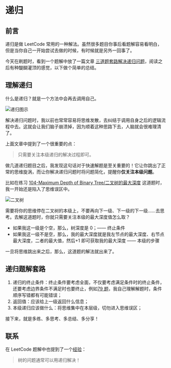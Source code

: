 # 递归

## 前言

递归是做 LeetCode 常用的一种解法。虽然很多题目你事后看题解容易看明白，但是当你自己一开始尝试去做的时候，有时候就是另外一回事了。

今天在刷题时，看到一个题解中放了一篇文章 [三道题套路解决递归问题](https://lyl0724.github.io/2020/01/25/1/)，阅读之后有种醍醐灌顶的感觉，以下做个简单的总结。

## 理解递归

什么是递归？就是一个方法中会再去调用自己。

![递归图示](https://gitee.com/michael_xiang/images/raw/master/uPic/04Ejq3.png)

解决递归问题时，我以前也常常容易将思维发散，去纠结于调用自身之后的逻辑流程中去。这就会让我们脑子崩溃掉，因为顺着这种思路下去，人脑就会很难理清了。

上面文章中提到了一个很重要的点：
> 只需要关注本级递归的解决过程即可。

做几道递归题目之后，我发现这句话对于快速解题是至关重要的！它让你跳出了正常的思维旋涡，而让你解决递归问题时将问题简化，提醒你**仅关注本级问题**。

比如在练习 [104-Maximum Depth of Binary Tree/二叉树的最大深度](https://leetcode-cn.com/problems/maximum-depth-of-binary-tree/) 这道题时，我一开始还是陷入了思维误区中。

![二叉树](https://gitee.com/michael_xiang/images/raw/master/uPic/krL7Hx.png)

需要将你的思维停在二叉树的本级上，不要再向下一级、下一级的下一级……去思考。去解这道题时，你就只需要关注本级的最大深度值怎么取？
- 如果我这一级是个空，那么，树深度是 0；—— 终止条件
- 如果我这一级不是空，那么，我的最大深度就是我左节点的最大深度、右节点最大深度，二者的最大值，然后+1 即可获取我的最大深度 —— 本级的步骤

一旦将思维跳出来之后，那么，这道题的解法就出来了。

## 递归题解套路

1. 递归的终止条件：终止条件要考虑全面，不仅要考虑满足条件时的终止条件，还要考虑边界条件不满足时也要终止，例如[79 题](../solutions/0079-Medium-WordSearch-单词搜索.md)，我自己理解解题时，条件顺序写错都有可能错误；
2. 返回值：应该给上一级返回什么信息；
3. 本级递归应该做什么：将思维集中在本层级，切勿进入思维误区；

接下来，就是多练、多思考、多总结、多分享！

## 联系

在 LeetCode 题解中也提到了一个[经验](https://leetcode-cn.com/problems/lowest-common-ancestor-of-a-binary-tree/solution/er-cha-shu-de-zui-jin-gong-gong-zu-xian-by-leetc-2/)：
> 树的问题通常可以用递归解决！